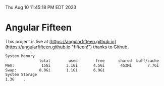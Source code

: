 Thu Aug 10 11:45:18 PM EDT 2023

# Angular Fifteen


This project is live at [https://angularfifteen.github.io](https://angularfifteen.github.io "fifteen!") thanks to Github.

```bash
System Memory
               total        used        free      shared  buff/cache   available
Mem:            15Gi       3.1Gi       4.5Gi       453Mi       7.7Gi        11Gi
Swap:          8.0Gi       1.1Gi       6.9Gi
System Storage
1.3G	.
```
